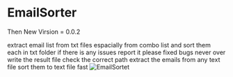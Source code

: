# EmailSorter

Then New Virsion = 0.0.2

extract email list from txt files espacially from combo list 
and sort them each in txt folder 
if there is any issues report it please
fixed bugs 
never over write the result file 
check the correct path 
extract the emails from any text file 
sort them to text file 
fast
![EmailSortet](https://i.ibb.co/5MvPk89/Github3.jpg)
